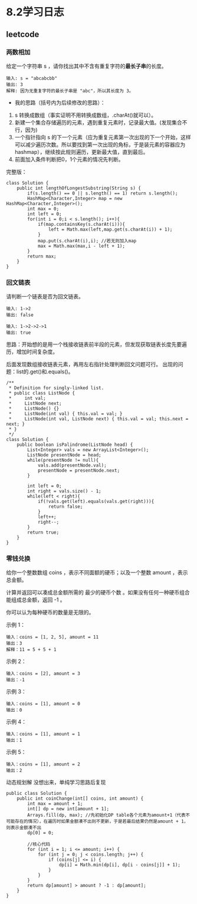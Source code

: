 # 8.2学习日志
## leetcode
### 两数相加
给定一个字符串 s ，请你找出其中不含有重复字符的**最长子串**的长度。

```
输入: s = "abcabcbb"
输出: 3 
解释: 因为无重复字符的最长子串是 "abc"，所以其长度为 3。
```
* 我的思路（括号内为后续修改的思路）：

1. s 转换成数组（事实证明不用转换成数组，.charAt()就可以）。
2. 新建一个集合存储遍历的元素，遇到重复元素时，记录最大值。(发现集合不行，因为)
3. 一个指针指向 s 的下一个元素（应为重复元素第一次出现的下一个开始，这样可以减少遍历次数。所以要找到第一次出现的角标，于是装元素的容器应为hashmap），继续按此规则遍历，更新最大值，直到最后。
4. 前面加入条件判断把0，1个元素的情况先判断。

完整版：

```
class Solution {
    public int lengthOfLongestSubstring(String s) {
        if(s.length() == 0 || s.length() == 1) return s.length();
        HashMap<Character,Integer> map = new HashMap<Character,Integer>();
        int max = 0; 
        int left = 0; 
        for(int i = 0;i < s.length(); i++){
            if(map.containsKey(s.charAt(i))){ 
                left = Math.max(left,map.get(s.charAt(i)) + 1);
            }
            map.put(s.charAt(i),i); //若无则加入map
            max = Math.max(max,i - left + 1); 
        }
        return max;
    }
}
```

### 回文链表
请判断一个链表是否为回文链表。

```
输入: 1->2
输出: false

输入: 1->2->2->1
输出: true
```

思路：开始想的是用一个栈接收链表前半段的元素，但发现获取链表长度先要遍历，增加时间复杂度。

后面发现数组接收链表元素，再用左右指针处理判断回文问题可行。
出现的问题：list的.get()和.equals()。

```
/**
 * Definition for singly-linked list.
 * public class ListNode {
 *     int val;
 *     ListNode next;
 *     ListNode() {}
 *     ListNode(int val) { this.val = val; }
 *     ListNode(int val, ListNode next) { this.val = val; this.next = next; }
 * }
 */
class Solution {
    public boolean isPalindrome(ListNode head) {
        List<Integer> vals = new ArrayList<Integer>();
        ListNode presentNode = head;
        while(presentNode != null){
            vals.add(presentNode.val);
            presentNode = presentNode.next;
        }

        int left = 0;
        int right = vals.size() - 1;
        while(left < right){
            if(!vals.get(left).equals(vals.get(right))){
                return false;
            }
            left++;
            right--;
        }
        return true;
    }
}
```

### 零钱兑换

给你一个整数数组 coins ，表示不同面额的硬币；以及一个整数 amount ，表示总金额。

计算并返回可以凑成总金额所需的 最少的硬币个数 。如果没有任何一种硬币组合能组成总金额，返回 -1 。

你可以认为每种硬币的数量是无限的。

示例 1：

```
输入：coins = [1, 2, 5], amount = 11
输出：3 
解释：11 = 5 + 5 + 1
```
示例 2：

```
输入：coins = [2], amount = 3
输出：-1
```
示例 3：

```
输入：coins = [1], amount = 0
输出：0
```
示例 4：

```
输入：coins = [1], amount = 1
输出：1
```
示例 5：

```
输入：coins = [1], amount = 2
输出：2
```
动态规划解
没想出来，单纯学习思路后复现

```
public class Solution {
    public int coinChange(int[] coins, int amount) {
        int max = amount + 1;
        int[] dp = new int[amount + 1];
        Arrays.fill(dp, max); //先初始化DP table各个元素为amount+1（代表不可能存在的情况），在遍历时如果金额凑不出则不更新，于是若最后结果仍然是amount + 1，则表示金额凑不出
        dp[0] = 0;
        
        //核心代码
        for (int i = 1; i <= amount; i++) {
            for (int j = 0; j < coins.length; j++) {
                if (coins[j] <= i) {
                    dp[i] = Math.min(dp[i], dp[i - coins[j]] + 1);
                }
            }
        }
        return dp[amount] > amount ? -1 : dp[amount];
    }
}

```